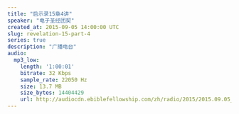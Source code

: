 ```yaml
---
title: "启示录15章4讲"
speaker: "电子圣经团契"
created_at: 2015-09-05 14:00:00 UTC
slug: revelation-15-part-4
series: true
description: "广播电台"
audio:
  mp3_low:
    length: '1:00:01'
    bitrate: 32 Kbps
    sample_rate: 22050 Hz
    size: 13.7 MB
    size_bytes: 14404429
    url: http://audiocdn.ebiblefellowship.com/zh/radio/2015/2015.09.05_EBF_-_Revelation_15_Part_4.mp3
---
```


